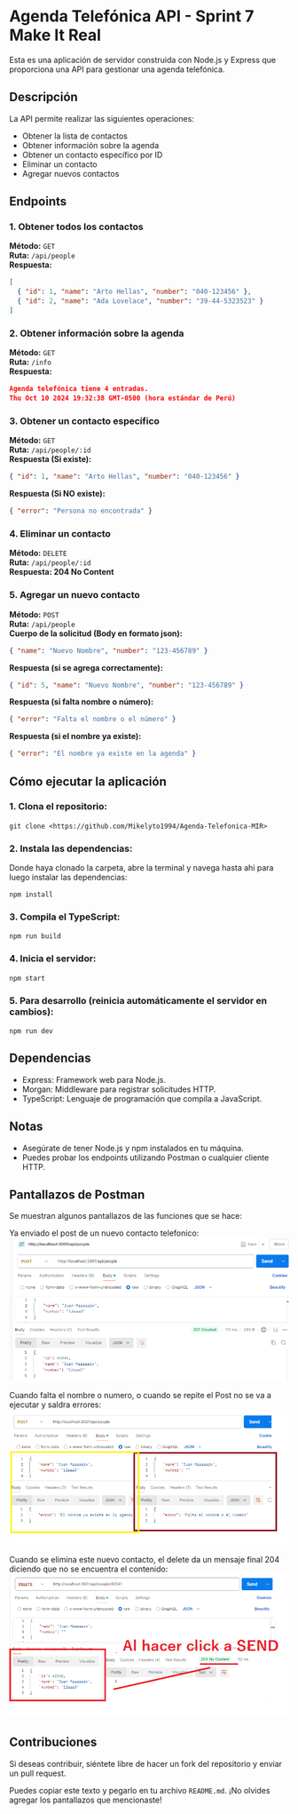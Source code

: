 # Agenda Telefónica API - Sprint 7 Make It Real

Esta es una aplicación de servidor construida con Node.js y Express que proporciona una API para gestionar una agenda telefónica.

## Descripción

La API permite realizar las siguientes operaciones:

- Obtener la lista de contactos
- Obtener información sobre la agenda
- Obtener un contacto específico por ID
- Eliminar un contacto
- Agregar nuevos contactos

## Endpoints

### 1. Obtener todos los contactos

**Método:** `GET`  
**Ruta:** `/api/people`  
**Respuesta:**

```json
[
  { "id": 1, "name": "Arto Hellas", "number": "040-123456" },
  { "id": 2, "name": "Ada Lovelace", "number": "39-44-5323523" }
]
```

### 2. Obtener información sobre la agenda

**Método:** `GET`  
**Ruta:** `/info`  
**Respuesta:**

```json
Agenda telefónica tiene 4 entradas.
Thu Oct 10 2024 19:32:38 GMT-0500 (hora estándar de Perú)
```

### 3. Obtener un contacto específico

**Método:** `GET`  
**Ruta:** `/api/people/:id`  
**Respuesta (Si existe):**

```json
{ "id": 1, "name": "Arto Hellas", "number": "040-123456" }
```

**Respuesta (Si NO existe):**

```json
{ "error": "Persona no encontrada" }
```

### 4. Eliminar un contacto

**Método:** `DELETE`  
**Ruta:** `/api/people/:id`  
**Respuesta: 204 No Content**

### 5. Agregar un nuevo contacto

**Método:** `POST`  
**Ruta:** `/api/people`  
**Cuerpo de la solicitud (Body en formato json):**

```json
{ "name": "Nuevo Nombre", "number": "123-456789" }
```

**Respuesta (si se agrega correctamente):**

```json
{ "id": 5, "name": "Nuevo Nombre", "number": "123-456789" }
```

**Respuesta (si falta nombre o número):**

```json
{ "error": "Falta el nombre o el número" }
```

**Respuesta (si el nombre ya existe):**

```json
{ "error": "El nombre ya existe en la agenda" }
```

## Cómo ejecutar la aplicación

### 1. Clona el repositorio:

```
git clone <https://github.com/Mikelyto1994/Agenda-Telefonica-MIR>
```

### 2. Instala las dependencias:

Donde haya clonado la carpeta, abre la terminal y navega hasta ahi para luego instalar las dependencias:

```
npm install
```

### 3. Compila el TypeScript:

```
npm run build
```

### 4. Inicia el servidor:

```
npm start
```

### 5. Para desarrollo (reinicia automáticamente el servidor en cambios):

```
npm run dev
```

## Dependencias

- Express: Framework web para Node.js.
- Morgan: Middleware para registrar solicitudes HTTP.
- TypeScript: Lenguaje de programación que compila a JavaScript.

## Notas

- Asegúrate de tener Node.js y npm instalados en tu máquina.
- Puedes probar los endpoints utilizando Postman o cualquier cliente HTTP.

## Pantallazos de Postman

Se muestran algunos pantallazos de las funciones que se hace:

Ya enviado el post de un nuevo contacto telefonico:
![alt text](image.png)

Cuando falta el nombre o numero, o cuando se repite el Post no se va a ejecutar y saldra errores:
![alt text](image-1.png)

Cuando se elimina este nuevo contacto, el delete da un mensaje final 204 diciendo que no se encuentra el contenido:
![alt text](image-2.png)

## Contribuciones

Si deseas contribuir, siéntete libre de hacer un fork del repositorio y enviar un pull request.

Puedes copiar este texto y pegarlo en tu archivo `README.md`. ¡No olvides agregar los pantallazos que mencionaste!
